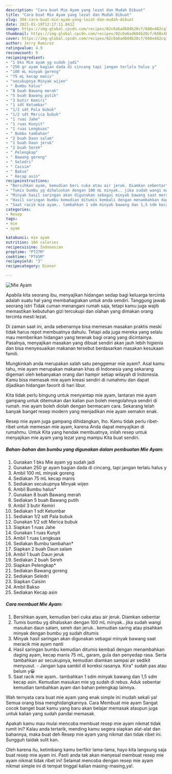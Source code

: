 ```yaml
---
description: "Cara buat Mie Ayam yang lezat dan Mudah Dibuat"
title: "Cara buat Mie Ayam yang lezat dan Mudah Dibuat"
slug: 304-cara-buat-mie-ayam-yang-lezat-dan-mudah-dibuat
date: 2021-01-19T12:17:11.841Z
image: https://img-global.cpcdn.com/recipes/02c0a6ad604b20cf/680x482cq70/mie-ayam-foto-resep-utama.jpg
thumbnail: https://img-global.cpcdn.com/recipes/02c0a6ad604b20cf/680x482cq70/mie-ayam-foto-resep-utama.jpg
cover: https://img-global.cpcdn.com/recipes/02c0a6ad604b20cf/680x482cq70/mie-ayam-foto-resep-utama.jpg
author: Jerry Ramirez
ratingvalue: 4.9
reviewcount: 9
recipeingredient:
- "1 bks Mie ayam yg sudah jadi"
- "250 gr ayam bagian dada di cincang tapi jangan terlalu halus y"
- "100 mL minyak goreng"
- "75 mL kecap manis"
- "secukupnya Minyak wijen"
- " Bumbu halus"
- "8 buah Bawang merah"
- "5 buah Bawang putih"
- "3 butir Kemiri"
- "1 sdt Ketumbar"
- "1/2 sdt Pala bubuk"
- "1/2 sdt Merica bubuk"
- "1 ruas Jahe"
- "1 ruas Kunyit"
- "1 ruas Lengkuas"
- " Bumbu tambahan"
- "2 buah Daun salam"
- "1 buah Daun jeruk"
- "2 buah Sereh"
- " Pelengkap"
- " Bawang goreng"
- " Seledri"
- " Caisim"
- " Bakso"
- " Kecap asin"
recipeinstructions:
- "Bersihkan ayam, kemudian beri cuka atau air jeruk. Diamkan sebentar"
- "Tumis bumbu yg dihaluskan dengan 100 mL minyak.. jika sudah wangi masukan daun salam, sereh dan jeruk.. kemudian saring atau pisahkan minyak dengan bumbu yg sudah ditumis"
- "Minyak hasil saringan akan digunakan sebagai minyak bawang saat meracik mie ayam nanti"
- "Hasil saringan bumbu kemudian ditumis kembali dengan menambahkan daging ayam, kecap manis 75 mL, garam, gula dan penyedap rasa. Serta tambahkan air secukupnya, kemudian diamkan sampai air sedikit menyusut. Jangan lupa sambil di koreksi rasanya. Kira&#34; sudah pas atau belum y😀"
- "Saat racik mie ayam.. tambahkan 1 sdm minyak bawang dan 1,5 sdm kecap asin. Kemudian masukan mie yg sudah di rebus. Aduk sebentar kemudian tambahkan ayam dan bahan pelengkap lainnya."
categories:
- Resep
tags:
- mie
- ayam

katakunci: mie ayam 
nutrition: 104 calories
recipecuisine: Indonesian
preptime: "PT27M"
cooktime: "PT45M"
recipeyield: "3"
recipecategory: Dinner

---
```



![Mie Ayam](https://img-global.cpcdn.com/recipes/02c0a6ad604b20cf/680x482cq70/mie-ayam-foto-resep-utama.jpg)

Apabila kita seorang ibu, menyajikan hidangan sedap bagi keluarga tercinta adalah suatu hal yang membahagiakan untuk anda sendiri. Tanggung jawab seorang istri Tidak cuman menangani rumah saja, tetapi kamu juga wajib memastikan kebutuhan gizi tercukupi dan olahan yang dimakan orang tercinta mesti lezat.

Di zaman  saat ini, anda sebenarnya bisa memesan masakan praktis meski tidak harus repot membuatnya dahulu. Tetapi ada juga mereka yang selalu mau memberikan hidangan yang terenak bagi orang yang dicintainya. Pasalnya, menyajikan masakan yang dibuat sendiri akan jauh lebih higienis dan bisa menyesuaikan makanan tersebut berdasarkan masakan kesukaan famili. 



Mungkinkah anda merupakan salah satu penggemar mie ayam?. Asal kamu tahu, mie ayam merupakan makanan khas di Indonesia yang sekarang digemari oleh kebanyakan orang dari hampir setiap wilayah di Indonesia. Kamu bisa memasak mie ayam kreasi sendiri di rumahmu dan dapat dijadikan hidangan favorit di hari libur.

Kita tidak perlu bingung untuk menyantap mie ayam, lantaran mie ayam gampang untuk ditemukan dan kalian pun boleh mengolahnya sendiri di rumah. mie ayam boleh diolah dengan bermacam cara. Sekarang telah banyak banget resep modern yang menjadikan mie ayam semakin enak.

Resep mie ayam juga gampang dihidangkan, lho. Kamu tidak perlu ribet-ribet untuk memesan mie ayam, karena Anda dapat menyajikan di rumahmu. Untuk Kita yang hendak membuatnya, inilah resep untuk menyajikan mie ayam yang lezat yang mampu Kita buat sendiri.

<!--inarticleads1-->

##### Bahan-bahan dan bumbu yang digunakan dalam pembuatan Mie Ayam:

1. Gunakan 1 bks Mie ayam yg sudah jadi
1. Gunakan 250 gr ayam bagian dada di cincang, tapi jangan terlalu halus y
1. Ambil 100 mL minyak goreng
1. Sediakan 75 mL kecap manis
1. Sediakan secukupnya Minyak wijen
1. Ambil  Bumbu halus*
1. Gunakan 8 buah Bawang merah
1. Sediakan 5 buah Bawang putih
1. Ambil 3 butir Kemiri
1. Sediakan 1 sdt Ketumbar
1. Sediakan 1/2 sdt Pala bubuk
1. Gunakan 1/2 sdt Merica bubuk
1. Siapkan 1 ruas Jahe
1. Gunakan 1 ruas Kunyit
1. Ambil 1 ruas Lengkuas
1. Sediakan  Bumbu tambahan*
1. Siapkan 2 buah Daun salam
1. Ambil 1 buah Daun jeruk
1. Sediakan 2 buah Sereh
1. Siapkan  Pelengkap*
1. Sediakan  Bawang goreng
1. Sediakan  Seledri
1. Siapkan  Caisim
1. Ambil  Bakso
1. Sediakan  Kecap asin




<!--inarticleads2-->

##### Cara membuat Mie Ayam:

1. Bersihkan ayam, kemudian beri cuka atau air jeruk. Diamkan sebentar
1. Tumis bumbu yg dihaluskan dengan 100 mL minyak.. jika sudah wangi masukan daun salam, sereh dan jeruk.. kemudian saring atau pisahkan minyak dengan bumbu yg sudah ditumis
1. Minyak hasil saringan akan digunakan sebagai minyak bawang saat meracik mie ayam nanti
1. Hasil saringan bumbu kemudian ditumis kembali dengan menambahkan daging ayam, kecap manis 75 mL, garam, gula dan penyedap rasa. Serta tambahkan air secukupnya, kemudian diamkan sampai air sedikit menyusut. - Jangan lupa sambil di koreksi rasanya. Kira&#34; sudah pas atau belum y😀
1. Saat racik mie ayam.. tambahkan 1 sdm minyak bawang dan 1,5 sdm kecap asin. Kemudian masukan mie yg sudah di rebus. Aduk sebentar kemudian tambahkan ayam dan bahan pelengkap lainnya.




Wah ternyata cara buat mie ayam yang enak simple ini mudah sekali ya! Semua orang bisa menghidangkannya. Cara Membuat mie ayam Sangat cocok banget buat kamu yang baru akan belajar memasak ataupun juga untuk kalian yang sudah pandai memasak.

Apakah kamu mau mulai mencoba membuat resep mie ayam nikmat tidak rumit ini? Kalau anda tertarik, mending kamu segera siapkan alat-alat dan bahannya, maka buat deh Resep mie ayam yang nikmat dan tidak ribet ini. Sungguh taidak sulit kan. 

Oleh karena itu, ketimbang kamu berfikir lama-lama, hayo kita langsung saja buat resep mie ayam ini. Pasti anda tak akan menyesal membuat resep mie ayam nikmat tidak ribet ini! Selamat mencoba dengan resep mie ayam nikmat simple ini di tempat tinggal kalian masing-masing,ya!.


